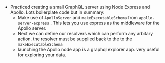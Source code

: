 ---
---

- Practiced creating a small GraphQL server using Node Express and Apollo. Lots boilerplate code but in summary:
  - Make use of `ApolloServer` and `makeExecutableSchema` from `apollo-server-express` . This lets you use express as the middleware for the Apollo server.
  - Next we can define our resolvers which can perform any arbitary action. the resolver must be supplied back to the to the `makeExecutableSchema`
  - launching the Apollo node app is a graphql explorer app. very useful for exploring your data.
